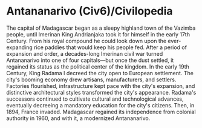 # Antananarivo (Civ6)/Civilopedia

The capital of Madagascar began as a sleepy highland town of the Vazimba people, until Imerinan King Andrianjaka took it for himself in the early 17th Century. From his royal compound he could look down upon the ever-expanding rice paddies that would keep his people fed. After a period of expansion and order, a decades-long Imerinan civil war turned Antananarivo into one of four capitals—but once the dust settled, it regained its status as the political center of the kingdom.
In the early 19th Century, King Radama I decreed the city open to European settlement. The city's booming economy drew artisans, manufacturers, and settlers. Factories flourished, infrastructure kept pace with the city's expansion, and distinctive architectural styles transformed the city's appearance. Radama's successors continued to cultivate cultural and technological advances, eventually decreeing a mandatory education for the city's citizens.
Then, in 1894, France invaded. Madagascar regained its independence from colonial authority in 1960, and with it, a modernized Antananarivo.